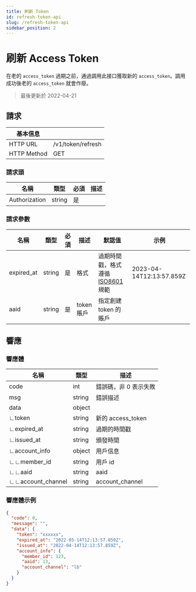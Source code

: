 ```yaml
---
title: 刷新 Token
id: refresh-token-api
slug: /refresh-token-api
sidebar_position: 2
---
```


# 刷新 Access Token

在老的 `access_token` 過期之前，通過調用此接口獲取新的 `access_token`。調用成功後老的 `access_token` 就會作廢。

> 最後更新於 2022-04-21

## 請求

| 基本信息    |                   |
| ----------- | ----------------- |
| HTTP URL    | /v1/token/refresh |
| HTTP Method | GET              |

### 請求頭

| 名稱          | 類型   | 必須 | 描述                                          |
| ------------- | ------ | ---- | --------------------------------------------- |
| Authorization | string | 是   |                                               |

### 請求參數

| 名稱       | 類型   | 必須 | 描述       | 默認值                                                                      | 示例                     |
| ---------- | ------ | ---- | ---------- | --------------------------------------------------------------------------- | ------------------------ |
| expired_at | string | 是   | 格式       | 過期時間戳，格式遵循 [ISO8601](https://en.wikipedia.org/wiki/ISO_8601) 規範 | 2023-04-14T12:13:57.859Z |
| aaid       | string | 是   | token 賬戶 | 指定創建 token 的賬戶                                                       |                          |

## 響應

### 響應體

| 名稱              | 類型   | 描述                  |
| ----------------- | ------ | --------------------- |
| code              | int    | 錯誤碼，非 0 表示失敗 |
| msg               | string | 錯誤描述              |
| data              | object |                       |
| ∟token            | string | 新的 access_token     |
| ∟expired_at       | string | 過期的時間戳          |
| ∟issued_at        | string | 頒發時間              |
| ∟account_info     | object | 用戶信息              |
| ∟∟member_id       | string | 用戶 id               |
| ∟∟aaid            | string | aaid                  |
| ∟∟account_channel | string | account_channel       |

### 響應體示例

```json
{
  "code": 0,
  "message": "",
  "data": {
    "token": "xxxxxx",
    "expired_at": "2022-05-14T12:13:57.859Z",
    "issued_at": "2022-04-14T12:13:57.859Z",
    "account_info": {
      "member_id": 123,
      "aaid": 13,
      "account_channel": "lb"
    }
  }
}
```
